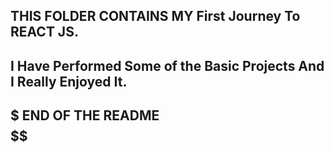 ## THIS FOLDER CONTAINS MY First Journey To REACT JS.
## I Have Performed Some of the Basic Projects And I Really Enjoyed It.
##  $$$$$$$$$$$$$$$$$ END OF THE README $$$$$$$$$$$$$$$$$$$$$$$$$$$$$$
